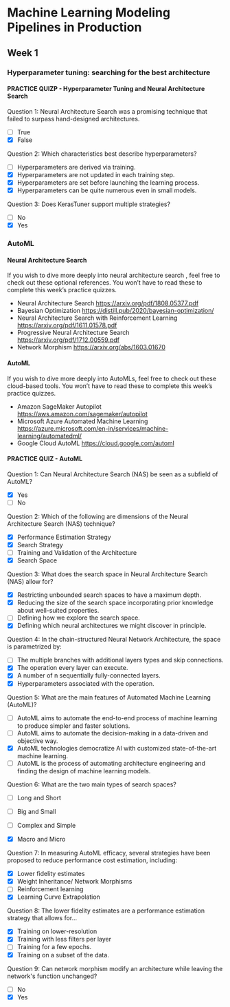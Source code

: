 # Machine Learning Modeling Pipelines in Production
## Week 1
### Hyperparameter tuning: searching for the best architecture
#### PRACTICE QUIZP - Hyperparameter Tuning and Neural Architecture Search

Question 1: Neural Architecture Search was a promising technique that failed to surpass hand-designed architectures.

- [ ] True
- [x] False

Question 2: Which characteristics best describe hyperparameters?

- [ ] Hyperparameters are derived via training.
- [x] Hyperparameters are not updated in each training step.
- [x] Hyperparameters are set before launching the learning process.
- [x] Hyperparameters can be quite numerous even in small models.

Question 3: Does KerasTuner support multiple strategies?

- [ ] No
- [x] Yes

### AutoML
#### Neural Architecture Search
If you wish to dive more deeply into neural architecture search , feel free to check out these optional references. You won’t have to read these to complete this week’s practice quizzes.

- Neural Architecture Search https://arxiv.org/pdf/1808.05377.pdf
- Bayesian Optimization https://distill.pub/2020/bayesian-optimization/
- Neural Architecture Search with Reinforcement Learning https://arxiv.org/pdf/1611.01578.pdf
- Progressive Neural Architecture Search https://arxiv.org/pdf/1712.00559.pdf
- Network Morphism https://arxiv.org/abs/1603.01670

#### AutoML
If you wish to dive more deeply into AutoMLs, feel free to check out these cloud-based tools. You won’t have to read these to complete this week’s practice quizzes.

- Amazon SageMaker Autopilot https://aws.amazon.com/sagemaker/autopilot
- Microsoft Azure Automated Machine Learning https://azure.microsoft.com/en-in/services/machine-learning/automatedml/
- Google Cloud AutoML https://cloud.google.com/automl

#### PRACTICE QUIZ - AutoML
Question 1: Can Neural Architecture Search (NAS) be seen as a subfield of AutoML?

- [x] Yes
- [ ] No

Question 2: Which of the following are dimensions of the Neural Architecture Search (NAS) technique?

- [x] Performance Estimation Strategy
- [x] Search Strategy
- [ ] Training and Validation of the Architecture
- [x] Search Space

Question 3: What does the search space in Neural Architecture Search (NAS) allow for?

- [x] Restricting unbounded search spaces to have a maximum depth.
- [x] Reducing the size of the search space incorporating prior knowledge about well-suited properties.
- [ ] Defining how we explore the search space.
- [x] Defining which neural architectures we might discover in principle.

Question 4: In the chain-structured Neural Network Architecture, the space is parametrized by:

- [ ] The multiple branches with additional layers types and skip connections.
- [x] The operation every layer can execute.
- [x] A number of n sequentially fully-connected layers.
- [x] Hyperparameters associated with the operation.

Question 5: What are the main features of Automated Machine Learning (AutoML)?

- [ ] AutoML aims to automate the end-to-end process of machine learning to produce simpler and faster solutions.
- [ ] AutoML aims to automate the decision-making in a data-driven and objective way.
- [x] AutoML technologies democratize AI with customized state-of-the-art machine learning.
- [ ] AutoML is the process of automating architecture engineering and finding the design of machine learning models.

Question 6: What are the two main types of search spaces?

- [ ] Long and Short
- [ ] Big and Small
- [ ] Complex and Simple
- [x] Macro and Micro


Question 7: In measuring AutoML efficacy, several strategies have been proposed to reduce performance cost estimation, including:

- [x] Lower fidelity estimates
- [x] Weight Inheritance/ Network Morphisms
- [ ] Reinforcement learning
- [x] Learning Curve Extrapolation

Question 8: The lower fidelity estimates are a performance estimation strategy that allows for...

- [x] Training on lower-resolution
- [x] Training with less filters per layer
- [ ] Training for a few epochs.
- [x] Training on a subset of the data.

Question 9: Can network morphism modify an architecture while leaving the network's function unchanged?

- [ ] No
- [x] Yes
